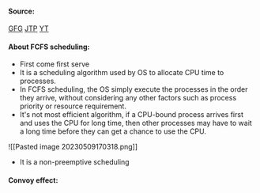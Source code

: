 #### Source:
[GFG](https://www.geeksforgeeks.org/program-for-fcfs-cpu-scheduling-set-1/)
[JTP](https://www.javatpoint.com/os-fcfs-scheduling)
[YT](https://www.youtube.com/watch?v=GS6yIngO4eg&list=PLXj4XH7LcRfDrdQuJTHIPmKMpa7eYVaPm&index=22)


#### About FCFS scheduling:

* First come first serve
* It is a scheduling algorithm used by OS to allocate CPU time to processes.
* In FCFS scheduling, the OS simply execute the processes in the order they arrive, without considering any other factors such as process priority or resource requirement.
* It's not most efficient algorithm, if a CPU-bound process arrives first and uses the CPU for long time, then other processes may have to wait a long time before they can get a chance to use the CPU.


![[Pasted image 20230509170318.png]]

* It is a non-preemptive scheduling

#### Convoy effect:
